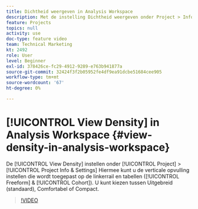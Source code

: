 ```yaml
---
title: Dichtheid weergeven in Analysis Workspace
description: Met de instelling Dichtheid weergeven onder Project > Info en instellingen kunt u de verticale opvulling instellen die wordt toegepast op de linkerrails en tabellen (Vrije vorm en cohort). U kunt kiezen tussen Uitgebreid (standaard), Comfortabel of Compact.
feature: Projects
topics: null
activity: use
doc-type: feature video
team: Technical Marketing
kt: 2492
role: User
level: Beginner
exl-id: 378426ce-fc29-4912-9289-e763b941877a
source-git-commit: 32424f3f2b05952fe4df9ea91dcbe51684cee905
workflow-type: tm+mt
source-wordcount: '67'
ht-degree: 0%

---
```


# [!UICONTROL View Density] in Analysis Workspace {#view-density-in-analysis-workspace}

De [!UICONTROL View Density] instellen onder [!UICONTROL Project] > [!UICONTROL Project Info & Settings] Hiermee kunt u de verticale opvulling instellen die wordt toegepast op de linkerrail en tabellen ([!UICONTROL Freeform] &amp; [!UICONTROL Cohort]). U kunt kiezen tussen Uitgebreid (standaard), Comfortabel of Compact.

>[!VIDEO](https://video.tv.adobe.com/v/25963/?quality=12)
